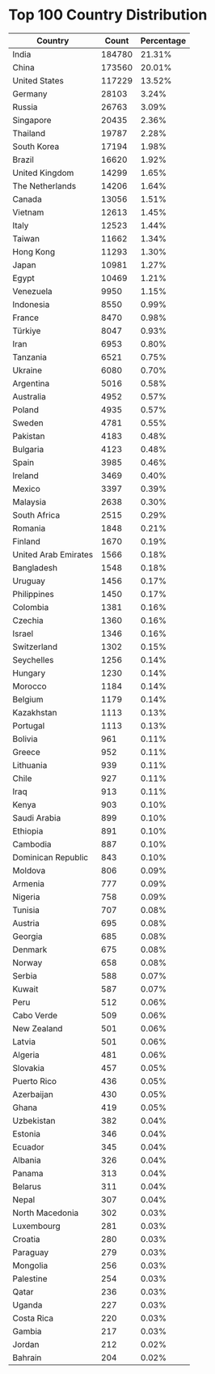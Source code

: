 # Top 100 Country Distribution
| Country | Count | Percentage |
|----|----|----|
| India | 184780 | 21.31% |
| China | 173560 | 20.01% |
| United States | 117229 | 13.52% |
| Germany | 28103 | 3.24% |
| Russia | 26763 | 3.09% |
| Singapore | 20435 | 2.36% |
| Thailand | 19787 | 2.28% |
| South Korea | 17194 | 1.98% |
| Brazil | 16620 | 1.92% |
| United Kingdom | 14299 | 1.65% |
| The Netherlands | 14206 | 1.64% |
| Canada | 13056 | 1.51% |
| Vietnam | 12613 | 1.45% |
| Italy | 12523 | 1.44% |
| Taiwan | 11662 | 1.34% |
| Hong Kong | 11293 | 1.30% |
| Japan | 10981 | 1.27% |
| Egypt | 10469 | 1.21% |
| Venezuela | 9950 | 1.15% |
| Indonesia | 8550 | 0.99% |
| France | 8470 | 0.98% |
| Türkiye | 8047 | 0.93% |
| Iran | 6953 | 0.80% |
| Tanzania | 6521 | 0.75% |
| Ukraine | 6080 | 0.70% |
| Argentina | 5016 | 0.58% |
| Australia | 4952 | 0.57% |
| Poland | 4935 | 0.57% |
| Sweden | 4781 | 0.55% |
| Pakistan | 4183 | 0.48% |
| Bulgaria | 4123 | 0.48% |
| Spain | 3985 | 0.46% |
| Ireland | 3469 | 0.40% |
| Mexico | 3397 | 0.39% |
| Malaysia | 2638 | 0.30% |
| South Africa | 2515 | 0.29% |
| Romania | 1848 | 0.21% |
| Finland | 1670 | 0.19% |
| United Arab Emirates | 1566 | 0.18% |
| Bangladesh | 1548 | 0.18% |
| Uruguay | 1456 | 0.17% |
| Philippines | 1450 | 0.17% |
| Colombia | 1381 | 0.16% |
| Czechia | 1360 | 0.16% |
| Israel | 1346 | 0.16% |
| Switzerland | 1302 | 0.15% |
| Seychelles | 1256 | 0.14% |
| Hungary | 1230 | 0.14% |
| Morocco | 1184 | 0.14% |
| Belgium | 1179 | 0.14% |
| Kazakhstan | 1113 | 0.13% |
| Portugal | 1113 | 0.13% |
| Bolivia | 961 | 0.11% |
| Greece | 952 | 0.11% |
| Lithuania | 939 | 0.11% |
| Chile | 927 | 0.11% |
| Iraq | 913 | 0.11% |
| Kenya | 903 | 0.10% |
| Saudi Arabia | 899 | 0.10% |
| Ethiopia | 891 | 0.10% |
| Cambodia | 887 | 0.10% |
| Dominican Republic | 843 | 0.10% |
| Moldova | 806 | 0.09% |
| Armenia | 777 | 0.09% |
| Nigeria | 758 | 0.09% |
| Tunisia | 707 | 0.08% |
| Austria | 695 | 0.08% |
| Georgia | 685 | 0.08% |
| Denmark | 675 | 0.08% |
| Norway | 658 | 0.08% |
| Serbia | 588 | 0.07% |
| Kuwait | 587 | 0.07% |
| Peru | 512 | 0.06% |
| Cabo Verde | 509 | 0.06% |
| New Zealand | 501 | 0.06% |
| Latvia | 501 | 0.06% |
| Algeria | 481 | 0.06% |
| Slovakia | 457 | 0.05% |
| Puerto Rico | 436 | 0.05% |
| Azerbaijan | 430 | 0.05% |
| Ghana | 419 | 0.05% |
| Uzbekistan | 382 | 0.04% |
| Estonia | 346 | 0.04% |
| Ecuador | 345 | 0.04% |
| Albania | 326 | 0.04% |
| Panama | 313 | 0.04% |
| Belarus | 311 | 0.04% |
| Nepal | 307 | 0.04% |
| North Macedonia | 302 | 0.03% |
| Luxembourg | 281 | 0.03% |
| Croatia | 280 | 0.03% |
| Paraguay | 279 | 0.03% |
| Mongolia | 256 | 0.03% |
| Palestine | 254 | 0.03% |
| Qatar | 236 | 0.03% |
| Uganda | 227 | 0.03% |
| Costa Rica | 220 | 0.03% |
| Gambia | 217 | 0.03% |
| Jordan | 212 | 0.02% |
| Bahrain | 204 | 0.02% |
